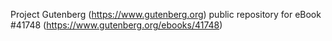 Project Gutenberg (https://www.gutenberg.org) public repository for eBook #41748 (https://www.gutenberg.org/ebooks/41748)
